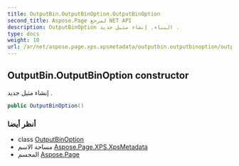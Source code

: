 ```yaml
---
title: OutputBin.OutputBinOption.OutputBinOption
second_title: Aspose.Page لمرجع NET API
description: OutputBinOption البناء. إنشاء مثيل جديد .
type: docs
weight: 10
url: /ar/net/aspose.page.xps.xpsmetadata/outputbin.outputbinoption/outputbinoption/
---
```

## OutputBin.OutputBinOption constructor

إنشاء مثيل جديد .

```csharp
public OutputBinOption()
```

### أنظر أيضا

* class [OutputBinOption](../)
* مساحة الاسم [Aspose.Page.XPS.XpsMetadata](../../outputbin.outputbinoption/)
* المجسم [Aspose.Page](../../../)


